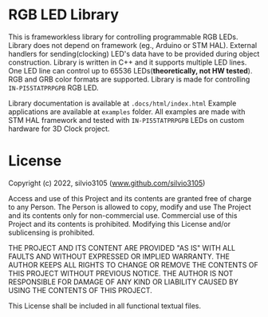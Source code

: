 
# RGB LED Library

This is frameworkless library for controlling programmable RGB LEDs. Library does not depend on framework (eg., Arduino or STM HAL). External handlers for sending(clocking) LED's data have to be provided during object construction. Library is written in C++ and it supports multiple LED lines. One LED line can control up to 65536 LEDs(**theoretically, not HW tested**).
RGB and GRB color formats are supported. Library is made for controlling `IN-PI55TATPRPGPB` RGB LED.

Library documentation is available at `.docs/html/index.html` Example applications are available at `examples` folder. All examples are made with STM HAL framework and tested with `IN-PI55TATPRPGPB` LEDs on custom hardware for 3D Clock project.


# License

Copyright (c) 2022, silvio3105 (www.github.com/silvio3105)

Access and use of this Project and its contents are granted free of charge to any Person.
The Person is allowed to copy, modify and use The Project and its contents only for non-commercial use.
Commercial use of this Project and its contents is prohibited.
Modifying this License and/or sublicensing is prohibited.

THE PROJECT AND ITS CONTENT ARE PROVIDED "AS IS" WITH ALL FAULTS AND WITHOUT EXPRESSED OR IMPLIED WARRANTY.
THE AUTHOR KEEPS ALL RIGHTS TO CHANGE OR REMOVE THE CONTENTS OF THIS PROJECT WITHOUT PREVIOUS NOTICE.
THE AUTHOR IS NOT RESPONSIBLE FOR DAMAGE OF ANY KIND OR LIABILITY CAUSED BY USING THE CONTENTS OF THIS PROJECT.

This License shall be included in all functional textual files.